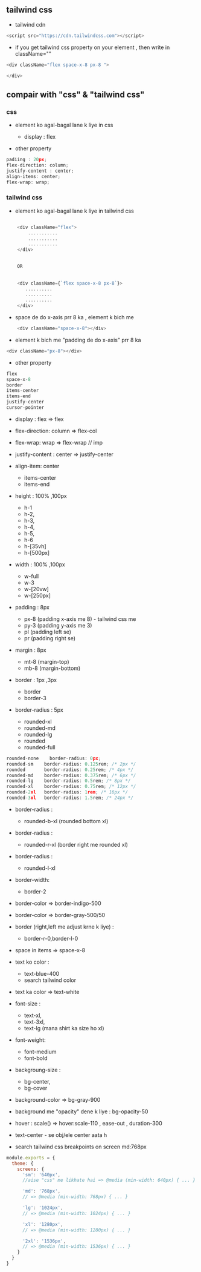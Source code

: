 ## tailwind css

- tailwind cdn
```js
<script src="https://cdn.tailwindcss.com"></script>
```
- if you get tailwind css property on your element , then write in className=""
```js
<div className="flex space-x-8 px-8 ">

</div>
```
## compair with "css" & "tailwind css"

 ### css
 
- element ko agal-bagal lane k liye in css
  
  - display : flex
- other property
```js
padiing : 20px;
flex-direction: column;
justify-content : center;
align-items: center;
flex-wrap: wrap;

```

 ### tailwind css 
 
 - element ko agal-bagal lane k liye in tailwind css
```js

    <div className="flex">
        ...........
        ...........
        ...........
    </div>

    
    OR
    
    
    <div className={`flex space-x-8 px-8`}>
       ..........
       ..........
       ..........
    </div>

```
- space de do x-axis prr 8 ka , element k bich me
```js
    <div className="space-x-8"></div>
```
- element k bich me "padding de do x-axis" prr 8 ka 
```js
<div className="px-8"></div>
```
- other property
```js
flex
space-x-8
border
items-center
items-end
justify-center
cursor-pointer

```
- display : flex => flex
- flex-direction: column => flex-col
- flex-wrap: wrap => flex-wrap  // imp
- justify-content : center => justify-center
- align-item: center
    - items-center
    - items-end

- height : 100% ,100px
  - h-1
  - h-2,
  - h-3,
  - h-4,
  - h-5,
  - h-6
  - h-[35vh]
  - h-[500px]
- width : 100% ,100px
  - w-full
  - w-3
  - w-[20vw]
  - w-[250px]

- padding : 8px
  - px-8 (padding x-axis me 8)  - tailwind css me 
  - py-3 (padding y-axis me 3)
  - pl (padding left se)
  - pr (padding right se)
- margin : 8px
  - mt-8 (margin-top) 
  - mb-8 (margin-bottom)

- border : 1px ,3px
  - border
  - border-3
- border-radius : 5px
  - rounded-xl
  - rounded-md
  - rounded-lg
  - rounded
  - rounded-full
```js
rounded-none	border-radius: 0px;
rounded-sm	  border-radius: 0.125rem; /* 2px */
rounded	      border-radius: 0.25rem; /* 4px */
rounded-md	  border-radius: 0.375rem; /* 6px */
rounded-lg	  border-radius: 0.5rem; /* 8px */
rounded-xl	  border-radius: 0.75rem; /* 12px */
rounded-2xl	  border-radius: 1rem; /* 16px */
rounded-3xl	  border-radius: 1.5rem; /* 24px */
```
- border-radius : 
  - rounded-b-xl (rounded bottom xl) 
- border-radius : 
  - rounded-r-xl (border right me rounded xl)
- border-radius : 
  - rounded-l-xl 
- border-width: 
  - border-2
- border-color => border-indigo-500
- border-color => border-gray-500/50
- border (right,left me adjust krne k liye) : 
  - border-r-0,border-l-0

- space in items => space-x-8

- text ko color : 
   - text-blue-400 
   - search tailwind color
- text ka color => text-white

- font-size : 
  - text-xl,
  - text-3xl,
  - text-lg (mana shirt ka size ho xl)
- font-weight: 
  - font-medium 
  - font-bold

- backgroung-size : 
  - bg-center,
  - bg-cover
- background-color => bg-gray-900 
- background me "opacity" dene k liye : bg-opacity-50

- hover : scale() => hover:scale-110 ,
                     ease-out ,
                     duration-300
- text-center - se obj/ele center aata h

- search tailwind css breakpoints on screen md:768px
```js
module.exports = {
  theme: {
    screens: {
      'sm': '640px',
      //aise "css" me likhate hai => @media (min-width: 640px) { ... } 

      'md': '768px',
      // => @media (min-width: 768px) { ... }

      'lg': '1024px',
      // => @media (min-width: 1024px) { ... }

      'xl': '1280px',
      // => @media (min-width: 1280px) { ... }

      '2xl': '1536px',
      // => @media (min-width: 1536px) { ... }
    }
  }
}

```